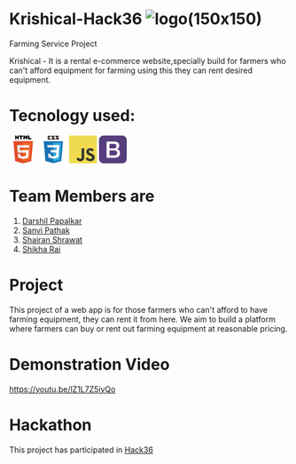 # Krishical-Hack36  <img width="100" alt="logo(150x150)" src="https://user-images.githubusercontent.com/62132905/114277955-1de98500-9a4b-11eb-989e-cff3d0b04cab.png">

Farming Service Project 
 
Krishical - It is a rental e-commerce website,specially build for farmers who can't afford equipment for farming using this they can rent desired equipment.

# Tecnology used:

<code><img height="50" src="https://raw.githubusercontent.com/github/explore/80688e429a7d4ef2fca1e82350fe8e3517d3494d/topics/html/html.png"></code>
<code><img height="50" src="https://raw.githubusercontent.com/github/explore/80688e429a7d4ef2fca1e82350fe8e3517d3494d/topics/css/css.png"></code>
<code><img height="50" src="https://raw.githubusercontent.com/github/explore/80688e429a7d4ef2fca1e82350fe8e3517d3494d/topics/javascript/javascript.png"></code>
<code><img height="50" src="https://raw.githubusercontent.com/github/explore/80688e429a7d4ef2fca1e82350fe8e3517d3494d/topics/bootstrap/bootstrap.png"></code>


# Team Members are
1. [Darshil Papalkar](https://github.com/Darshil-Papalkar) 
2. [Sanvi Pathak](https://github.com/sanvipathak)
3. [Shairan Shrawat](https://github.com/shairanshrawat)
4. [Shikha Rai](https://github.com/ishikharai)


# Project

This project of a web app is for those farmers who can't afford to have farming equipment, they can rent it from here. We aim to build a platform where farmers can buy or rent out farming equipment at reasonable pricing.


# Demonstration Video

https://youtu.be/lZ1L7Z5iyQo

# Hackathon

This project has participated in [Hack36](https://www.hack36.com/) 
